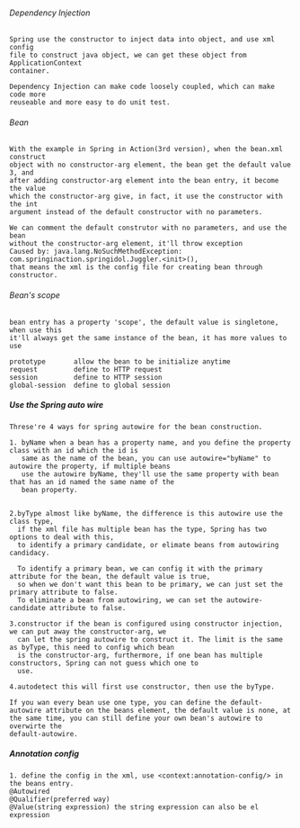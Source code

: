 ###### Dependency Injection

	Spring use the constructor to inject data into object, and use xml config 
	file to construct java object, we can get these object from ApplicationContext 
	container.

	Dependency Injection can make code loosely coupled, which can make code more 
	reuseable and more easy to do unit test.

###### Bean

	With the example in Spring in Action(3rd version), when the bean.xml construct
	object with no constructor-arg element, the bean get the default value 3, and 
	after adding constructor-arg element into the bean entry, it become the value 
	which the constructor-arg give, in fact, it use the constructor with the int 
	argument instead of the default constructor with no parameters.

	We can comment the default construtor with no parameters, and use the bean
	without the constructor-arg element, it'll throw exception
	Caused by: java.lang.NoSuchMethodException: com.springinaction.springidol.Juggler.<init>(),
	that means the xml is the config file for creating bean through constructor.

###### Bean's scope

	bean entry has a property 'scope', the default value is singletone, when use this
	it'll always get the same instance of the bean, it has more values to use
	
	prototype		allow the bean to be initialize anytime
	request			define to HTTP request
	session			define to HTTP session
	global-session 	define to global session

##### Use the Spring auto wire

	Threse're 4 ways for spring autowire for the bean construction.

	1. byName when a bean has a property name, and you define the property class with an id which the id is
	   same as the name of the bean, you can use autowire="byName" to autowire the property, if multiple beans
	   use the autowire byName, they'll use the same property with bean that has an id named the same name of the
	   bean property.

	
	2.byType almost like byName, the difference is this autowire use the class type,
	  if the xml file has multiple bean has the type, Spring has two options to deal with this,
	  to identify a primary candidate, or elimate beans from autowiring candidacy. 

	  To identify a primary bean, we can config it with the primary attribute for the bean, the default value is true, 
	  so when we don't want this bean to be primary, we can just set the primary attribute to false.
	  To eliminate a bean from autowiring, we can set the autowire-candidate attribute to false.

	3.constructor if the bean is configured using constructor injection, we can put away the constructor-arg, we 
	  can let the spring autowire to construct it. The limit is the same as byType, this need to config which bean
      is the constructor-arg, furthermore, if one bean has multiple constructors, Spring can not guess which one to
      use.

	4.autodetect this will first use constructor, then use the byType.
	
    If you wan every bean use one type, you can define the default-autowire attribute on the beans element, the default value is none, at the same time, you can still define your own bean's autowire to overwirte the 
	default-autowire.


##### Annotation config

	1. define the config in the xml, use <context:annotation-config/> in the beans entry.
	@Autowired
	@Qualifier(preferred way)
	@Value(string expression) the string expression can also be el expression


